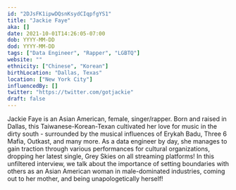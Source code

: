 ```yaml
---
id: "2DJsFK1ipwDQsnKsydCIqpfgYS1"
title: "Jackie Faye"
aka: []
date: 2021-10-01T14:26:05-07:00
dob: YYYY-MM-DD
dod: YYYY-MM-DD
tags: ["Data Engineer", "Rapper", "LGBTQ"]
website: ""
ethnicity: ["Chinese", "Korean"]
birthLocation: "Dallas, Texas"
location: ["New York City"]
influencedBy: []
twitter: "https://twitter.com/gotjackie"
draft: false
---
```


Jackie Faye is an Asian American, female, singer/rapper. Born and raised in
Dallas, this Taiwanese-Korean-Texan cultivated her love for music in the dirty
south - surrounded by the musical influences of Erykah Badu, Three 6 Mafia,
Outkast, and many more. As a data engineer by day, she manages to gain traction
through various performances for cultural organizations, dropping her latest
single, Grey Skies on all streaming platforms! In this unfiltered interview, we
talk about the importance of setting boundaries with others as an Asian American
woman in male-dominated industries, coming out to her mother, and being
unapologetically herself!
